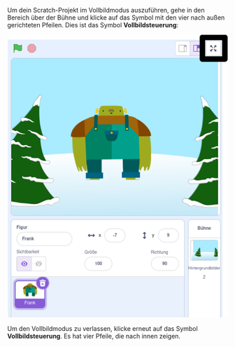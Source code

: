 Um dein Scratch-Projekt im Vollbildmodus auszuführen, gehe in den Bereich über der Bühne und klicke auf das Symbol mit den vier nach außen gerichteten Pfeilen. Dies ist das Symbol **Vollbildsteuerung**:

![Das Symbol „Vollbildsteuerung“ ist hervorgehoben, oberhalb der Bühne in der rechten Ecke.](images/fullscreen_frank.png)

Um den Vollbildmodus zu verlassen, klicke erneut auf das Symbol **Vollbildsteuerung**. Es hat vier Pfeile, die nach innen zeigen.
